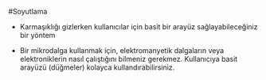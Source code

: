 #Soyutlama

- Karmaşıklığı gizlerken kullanıcılar için basit bir arayüz sağlayabileceğiniz bir yöntem

- Bir mikrodalga kullanmak için, elektromanyetik dalgaların veya elektroniklerin nasıl çalıştığını
  bilmeniz gerekmez. Kullanıcıya basit arayüzü (düğmeler) kolayca kullandırabilirsiniz.
